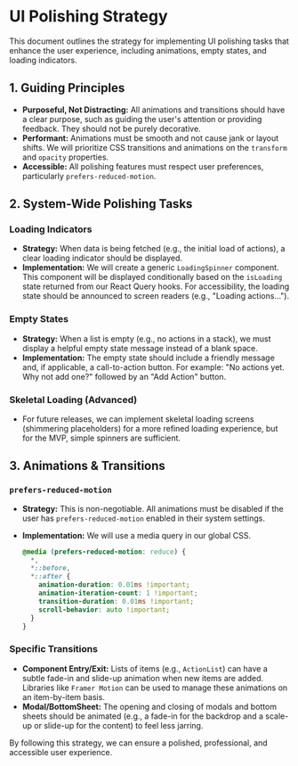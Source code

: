 # UI Polishing Strategy

This document outlines the strategy for implementing UI polishing tasks that enhance the user experience, including animations, empty states, and loading indicators.

## 1. Guiding Principles

- **Purposeful, Not Distracting:** All animations and transitions should have a clear purpose, such as guiding the user's attention or providing feedback. They should not be purely decorative.
- **Performant:** Animations must be smooth and not cause jank or layout shifts. We will prioritize CSS transitions and animations on the `transform` and `opacity` properties.
- **Accessible:** All polishing features must respect user preferences, particularly `prefers-reduced-motion`.

## 2. System-Wide Polishing Tasks

### Loading Indicators

- **Strategy:** When data is being fetched (e.g., the initial load of actions), a clear loading indicator should be displayed.
- **Implementation:** We will create a generic `LoadingSpinner` component. This component will be displayed conditionally based on the `isLoading` state returned from our React Query hooks. For accessibility, the loading state should be announced to screen readers (e.g., "Loading actions...").

### Empty States

- **Strategy:** When a list is empty (e.g., no actions in a stack), we must display a helpful empty state message instead of a blank space.
- **Implementation:** The empty state should include a friendly message and, if applicable, a call-to-action button. For example: "No actions yet. Why not add one?" followed by an "Add Action" button.

### Skeletal Loading (Advanced)

- For future releases, we can implement skeletal loading screens (shimmering placeholders) for a more refined loading experience, but for the MVP, simple spinners are sufficient.

## 3. Animations & Transitions

### `prefers-reduced-motion`

- **Strategy:** This is non-negotiable. All animations must be disabled if the user has `prefers-reduced-motion` enabled in their system settings.
- **Implementation:** We will use a media query in our global CSS.

  ```css
  @media (prefers-reduced-motion: reduce) {
    *,
    *::before,
    *::after {
      animation-duration: 0.01ms !important;
      animation-iteration-count: 1 !important;
      transition-duration: 0.01ms !important;
      scroll-behavior: auto !important;
    }
  }
  ```

### Specific Transitions

- **Component Entry/Exit:** Lists of items (e.g., `ActionList`) can have a subtle fade-in and slide-up animation when new items are added. Libraries like `Framer Motion` can be used to manage these animations on an item-by-item basis.
- **Modal/BottomSheet:** The opening and closing of modals and bottom sheets should be animated (e.g., a fade-in for the backdrop and a scale-up or slide-up for the content) to feel less jarring.

By following this strategy, we can ensure a polished, professional, and accessible user experience.
